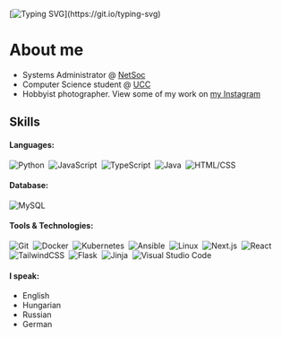 [![Typing SVG](https://readme-typing-svg.demolab.com?font=Fira+Code&size=40&duration=3000&pause=1200&color=14B8A6&random=false&width=600&height=70&lines=Hi%2C+I'm+M%C3%A1t%C3%A9+G.+Sa%C3%A1ry.)](https://git.io/typing-svg)
# About me

- Systems Administrator @ [NetSoc](https://netsoc.co/rk/)
- Computer Science student @ [UCC](https://www.ucc.ie/en/)
- Hobbyist photographer. View some of my work on [my Instagram](https://www.instagram.com/matesaary/)

## Skills

#### Languages:

![Python](https://img.shields.io/badge/Python-0078d7?style=flat-square&logo=python&logoColor=FFD43B)&nbsp;
![JavaScript](https://img.shields.io/badge/JavaScript-F0DB4F?style=flat-square&logo=javascript&logoColor=323330)&nbsp;
![TypeScript](https://img.shields.io/badge/TypeScript-steelblue?style=flat-square&logo=typescript&logoColor=white)&nbsp;
![Java](https://img.shields.io/badge/Java-f89820?style=flat-square&logoColor=FFD43B&color=f89820)&nbsp;
![HTML/CSS](https://img.shields.io/badge/HTML%2FCSS-E34C26?style=flat-square&logo=html5&logoColor=white)&nbsp;

#### Database:

![MySQL](https://img.shields.io/badge/MySQL-00758F?style=flat-square&logo=mysql&logoColor=white)&nbsp;

#### Tools & Technologies:

![Git](https://img.shields.io/badge/Git-F1502F?style=flat-square&logo=git&logoColor=white)&nbsp;
![Docker](https://img.shields.io/badge/Docker-384d54?style=flat-square&logo=docker)&nbsp;
![Kubernetes](https://img.shields.io/badge/Kubernetes-384d54?style=flat-square&logo=kubernetes)&nbsp;
![Ansible](https://img.shields.io/badge/Ansible-384d54?style=flat-square&logo=ansible)&nbsp;
![Linux](https://img.shields.io/badge/Linux-333333?style=flat-square&logo=linux)&nbsp;
![Next.js](https://img.shields.io/badge/Next.js-black?style=flat-square&logo=nextdotjs&logoColor=white)&nbsp;
![React](https://img.shields.io/badge/React-blue?style=flat-square&logo=react)&nbsp;
![TailwindCSS](https://img.shields.io/badge/TailwindCSS-white?style=flat-square&logo=tailwindcss)&nbsp;
![Flask](https://img.shields.io/badge/Flask-black?style=flat-square&logo=flask)&nbsp;
![Jinja](https://img.shields.io/badge/Jinja-333333?style=flat-square&logo=jinja)&nbsp;
![Visual Studio Code](https://img.shields.io/badge/VS%20Code-0078d7?style=flat-square&logo=visualstudiocode)&nbsp;

<!--START_SECTION:devmetics-->
<!--END_SECTION:devmetics-->


#### I speak:

- English
- Hungarian
- Russian
- German
